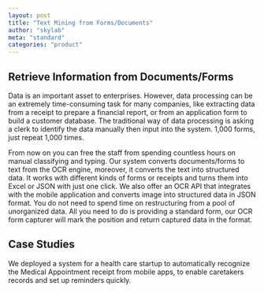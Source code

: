 ```yaml
---
layout: post
title: "Text Mining from Forms/Documents"
author: "skylab"
meta: "standard"
categories: "product"
---
```


## Retrieve Information from Documents/Forms

Data is an important asset to enterprises. However, data processing can be an extremely time-consuming task for many companies, like extracting data from a receipt to prepare a financial report, or from an application form to build a customer database. The traditional way of data processing is asking a clerk to identify the data manually then input into the system. 1,000 forms, just repeat 1,000 times.

From now on you can free the staff from spending countless hours on manual classifying and typing. Our system converts documents/forms to text from the OCR engine, moreover, it converts the text into structured data. It works with different kinds of forms or receipts and turns them into Excel or JSON with just one click. We also offer an OCR API that integrates with the mobile application and converts image into structured data in JSON format. You do not need to spend time on restructuring from a pool of unorganized data. All you need to do is providing a standard form, our OCR form capturer will mark the position and return captured data in the format.

## Case Studies
We deployed a system for a health care startup to automatically recognize the Medical Appointment receipt from mobile apps, to enable caretakers records and set up reminders quickly.


